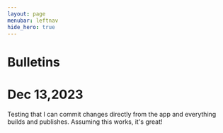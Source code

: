 ```yaml
---
layout: page
menubar: leftnav
hide_hero: true
---
```


# Bulletins

# Dec 13,2023
Testing that I can commit changes directly from the app and everything builds and publishes. Assuming this works, it's great!